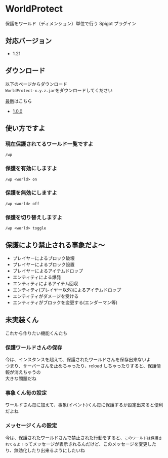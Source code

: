 # WorldProtect

保護をワールド（ディメンション）単位で行う Spigot プラグイン

## 対応バージョン

-   1.21

## ダウンロード

以下のページからダウンロード  
`WorldProtect-x.y.z.jar`をダウンロードしてください

[最新](https://github.com/DiyCMD/WorldProtect/releases/latest)はこちら

-   [1.0.0](https://github.com/DiyCMD/WorldProtect/releases/v1.0.0)

## 使い方ですよ

### 現在保護されてるワールド一覧ですよ

`/wp`

### 保護を有効にしますよ

`/wp <world> on`

### 保護を無効にしますよ

`/wp <world> off`

### 保護を切り替えしますよ

`/wp <world> toggle`

## 保護により禁止される事象だよ～

-   プレイヤーによるブロック破壊
-   プレイヤーによるブロック設置
-   プレイヤーによるアイテムドロップ
-   エンティティによる爆発
-   エンティティによるアイテム回収
-   エンティティ(プレイヤー以外)によるアイテムドロップ
-   エンティティがダメージを受ける
-   エンティティがブロックを変更する(エンダーマン等)

## 未実装くん

これから作りたい機能くんたち

### 保護ワールドさんの保存

今は、インスタンスを超えて、保護されたワールドさんを保存出来ないよ  
つまり、サーバーさんを止めちゃったり、reload しちゃったりすると、保護情報が消えちゃうの  
大きな問題だね

### 事象くん毎の設定

ワールドさん毎に加えて、事象(イベント)くん毎に保護するか設定出来ると便利だよね

### メッセージくんの設定

今は、保護されたワールドさんで禁止された行動をすると、`このワールドは保護されてるよ！`ってメッセージが表示されるんだけど、このメッセージを変更したり、無効化したり出来るようにしたいね

